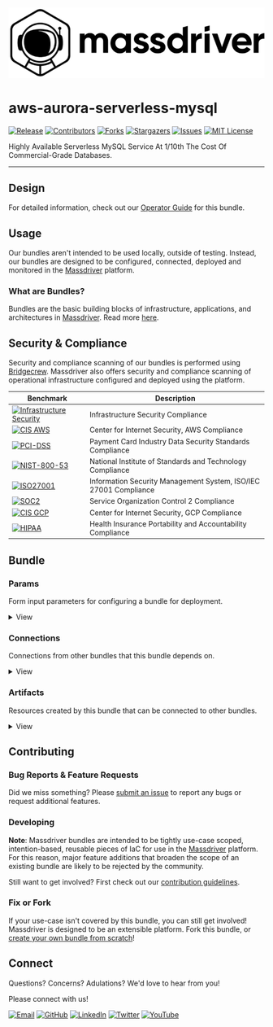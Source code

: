 




[![Massdriver][logo]][website]

# aws-aurora-serverless-mysql

[![Release][release_shield]][release_url]
[![Contributors][contributors_shield]][contributors_url]
[![Forks][forks_shield]][forks_url]
[![Stargazers][stars_shield]][stars_url]
[![Issues][issues_shield]][issues_url]
[![MIT License][license_shield]][license_url]

<!--
##### STILL NEED TO GET SLACK WORKING ###
[!["Slack Community"](%s)][slack]
-->


Highly Available Serverless MySQL Service At 1/10th The Cost Of Commercial-Grade Databases.


---

## Design

For detailed information, check out our [Operator Guide](operator.mdx) for this bundle.

## Usage

Our bundles aren't intended to be used locally, outside of testing. Instead, our bundles are designed to be configured, connected, deployed and monitored in the [Massdriver][website] platform.

### What are Bundles?

Bundles are the basic building blocks of infrastructure, applications, and architectures in [Massdriver][website]. Read more [here](https://docs.massdriver.cloud/concepts/bundles).

## Security & Compliance

<!-- COMPLIANCE:START -->

Security and compliance scanning of our bundles is performed using [Bridgecrew](https://www.bridgecrew.cloud/). Massdriver also offers security and compliance scanning of operational infrastructure configured and deployed using the platform.

| Benchmark | Description |
|--------|---------------|
| [![Infrastructure Security](https://www.bridgecrew.cloud/badges/github/massdriver-cloud/aws-aurora-serverless-mysql/general)](https://www.bridgecrew.cloud/link/badge?vcs=github&fullRepo=massdriver-cloud%2Faws-aurora-serverless-mysql&benchmark=INFRASTRUCTURE+SECURITY) | Infrastructure Security Compliance |
| [![CIS AWS](https://www.bridgecrew.cloud/badges/github/massdriver-cloud/aws-aurora-serverless-mysql/cis_aws)](https://www.bridgecrew.cloud/link/badge?vcs=github&fullRepo=massdriver-cloud%2Faws-aurora-serverless-mysql&benchmark=CIS+AWS+V1.2) | Center for Internet Security, AWS Compliance |
| [![PCI-DSS](https://www.bridgecrew.cloud/badges/github/massdriver-cloud/aws-aurora-serverless-mysql/pci)](https://www.bridgecrew.cloud/link/badge?vcs=github&fullRepo=massdriver-cloud%2Faws-aurora-serverless-mysql&benchmark=PCI-DSS+V3.2) | Payment Card Industry Data Security Standards Compliance |
| [![NIST-800-53](https://www.bridgecrew.cloud/badges/github/massdriver-cloud/aws-aurora-serverless-mysql/nist)](https://www.bridgecrew.cloud/link/badge?vcs=github&fullRepo=massdriver-cloud%2Faws-aurora-serverless-mysql&benchmark=NIST-800-53) | National Institute of Standards and Technology Compliance |
| [![ISO27001](https://www.bridgecrew.cloud/badges/github/massdriver-cloud/aws-aurora-serverless-mysql/iso)](https://www.bridgecrew.cloud/link/badge?vcs=github&fullRepo=massdriver-cloud%2Faws-aurora-serverless-mysql&benchmark=ISO27001) | Information Security Management System, ISO/IEC 27001 Compliance |
| [![SOC2](https://www.bridgecrew.cloud/badges/github/massdriver-cloud/aws-aurora-serverless-mysql/soc2)](https://www.bridgecrew.cloud/link/badge?vcs=github&fullRepo=massdriver-cloud%2Faws-aurora-serverless-mysql&benchmark=SOC2)| Service Organization Control 2 Compliance |
| [![CIS GCP](https://www.bridgecrew.cloud/badges/github/massdriver-cloud/aws-aurora-serverless-mysql/cis_gcp)](https://www.bridgecrew.cloud/link/badge?vcs=github&fullRepo=massdriver-cloud%2Faws-aurora-serverless-mysql&benchmark=CIS+GCP+V1.1) | Center for Internet Security, GCP Compliance |
| [![HIPAA](https://www.bridgecrew.cloud/badges/github/massdriver-cloud/aws-aurora-serverless-mysql/hipaa)](https://www.bridgecrew.cloud/link/badge?vcs=github&fullRepo=massdriver-cloud%2Faws-aurora-serverless-mysql&benchmark=HIPAA) | Health Insurance Portability and Accountability Compliance |

<!-- COMPLIANCE:END -->

<!-- BEGINNING OF PRE-COMMIT-TERRAFORM DOCS HOOK -->
<!-- END OF PRE-COMMIT-TERRAFORM DOCS HOOK -->

## Bundle

### Params

Form input parameters for configuring a bundle for deployment.

<details>
<summary>View</summary>

<!-- PARAMS:START -->

**Params coming soon**

<!-- PARAMS:END -->

</details>

### Connections

Connections from other bundles that this bundle depends on.

<details>
<summary>View</summary>

<!-- CONNECTIONS:START -->

**Connections coming soon**

<!-- CONNECTIONS:END -->

</details>

### Artifacts

Resources created by this bundle that can be connected to other bundles.

<details>
<summary>View</summary>

<!-- ARTIFACTS:START -->

**Artifacts coming soon**

<!-- ARTIFACTS:END -->

</details>

## Contributing

<!-- CONTRIBUTING:START -->

### Bug Reports & Feature Requests

Did we miss something? Please [submit an issue](https://github.com/massdriver-cloud/aws-aurora-serverless-mysql/issues) to report any bugs or request additional features.

### Developing

**Note**: Massdriver bundles are intended to be tightly use-case scoped, intention-based, reusable pieces of IaC for use in the [Massdriver][website] platform. For this reason, major feature additions that broaden the scope of an existing bundle are likely to be rejected by the community.

Still want to get involved? First check out our [contribution guidelines](https://docs.massdriver.cloud/bundles/contributing).

### Fix or Fork

If your use-case isn't covered by this bundle, you can still get involved! Massdriver is designed to be an extensible platform. Fork this bundle, or [create your own bundle from scratch](https://docs.massdriver.cloud/bundles/development)!

<!-- CONTRIBUTING:END -->

## Connect

<!-- CONNECT:START -->

Questions? Concerns? Adulations? We'd love to hear from you!

Please connect with us!

[![Email][email_shield]][email_url]
[![GitHub][github_shield]][github_url]
[![LinkedIn][linkedin_shield]][linkedin_url]
[![Twitter][twitter_shield]][twitter_url]
[![YouTube][youtube_shield]][youtube_url]

<!-- markdownlint-disable -->

[logo]: https://raw.githubusercontent.com/massdriver-cloud/docs/main/static/img/logo-with-logotype-horizontal-400x110.svg
[docs]: https://docs.massdriver.cloud/?utm_source=github&utm_medium=readme&utm_campaign=aws-aurora-serverless-mysql&utm_content=docs
[website]: https://www.massdriver.cloud/?utm_source=github&utm_medium=readme&utm_campaign=aws-aurora-serverless-mysql&utm_content=website
[github]: https://github.com/massdriver-cloud?utm_source=github&utm_medium=readme&utm_campaign=aws-aurora-serverless-mysql&utm_content=github
[slack]: https://massdriverworkspace.slack.com/?utm_source=github&utm_medium=readme&utm_campaign=aws-aurora-serverless-mysql&utm_content=slack
[linkedin]: https://www.linkedin.com/company/massdriver/?utm_source=github&utm_medium=readme&utm_campaign=aws-aurora-serverless-mysql&utm_content=linkedin



[contributors_shield]: https://img.shields.io/github/contributors/massdriver-cloud/aws-aurora-serverless-mysql.svg?style=for-the-badge
[contributors_url]: https://github.com/massdriver-cloud/aws-aurora-serverless-mysql/graphs/contributors
[forks_shield]: https://img.shields.io/github/forks/massdriver-cloud/aws-aurora-serverless-mysql.svg?style=for-the-badge
[forks_url]: https://github.com/massdriver-cloud/aws-aurora-serverless-mysql/network/members
[stars_shield]: https://img.shields.io/github/stars/massdriver-cloud/aws-aurora-serverless-mysql.svg?style=for-the-badge
[stars_url]: https://github.com/massdriver-cloud/aws-aurora-serverless-mysql/stargazers
[issues_shield]: https://img.shields.io/github/issues/massdriver-cloud/aws-aurora-serverless-mysql.svg?style=for-the-badge
[issues_url]: https://github.com/massdriver-cloud/aws-aurora-serverless-mysql/issues
[release_url]: https://github.com/massdriver-cloud/aws-aurora-serverless-mysql/releases/latest
[release_shield]: https://img.shields.io/github/release/massdriver-cloud/aws-aurora-serverless-mysql.svg?style=for-the-badge
[license_shield]: https://img.shields.io/github/license/massdriver-cloud/aws-aurora-serverless-mysql.svg?style=for-the-badge
[license_url]: https://github.com/massdriver-cloud/aws-aurora-serverless-mysql/blob/main/LICENSE


[email_url]: mailto:support@massdriver.cloud
[email_shield]: https://img.shields.io/badge/email-Massdriver-black.svg?style=for-the-badge&logo=mail.ru&color=000000
[github_url]: mailto:support@massdriver.cloud
[github_shield]: https://img.shields.io/badge/follow-Github-black.svg?style=for-the-badge&logo=github&color=181717
[linkedin_url]: https://linkedin.com/in/massdriver-cloud
[linkedin_shield]: https://img.shields.io/badge/follow-LinkedIn-black.svg?style=for-the-badge&logo=linkedin&color=0A66C2
[twitter_url]: https://twitter.com/massdriver?utm_source=github&utm_medium=readme&utm_campaign=aws-aurora-serverless-mysql&utm_content=twitter
[twitter_shield]: https://img.shields.io/badge/follow-Twitter-black.svg?style=for-the-badge&logo=twitter&color=1DA1F2
[discourse_url]: https://community.massdriver.cloud?utm_source=github&utm_medium=readme&utm_campaign=aws-aurora-serverless-mysql&utm_content=discourse
[discourse_shield]: https://img.shields.io/badge/join-Discourse-black.svg?style=for-the-badge&logo=discourse&color=000000
[youtube_url]: https://www.youtube.com/channel/UCfj8P7MJcdlem2DJpvymtaQ
[youtube_shield]: https://img.shields.io/badge/subscribe-Youtube-black.svg?style=for-the-badge&logo=youtube&color=FF0000
[reddit_url]: https://www.reddit.com/r/massdriver
[reddit_shield]: https://img.shields.io/badge/subscribe-Reddit-black.svg?style=for-the-badge&logo=reddit&color=FF4500

<!-- markdownlint-restore -->

<!-- CONNECT:END -->
